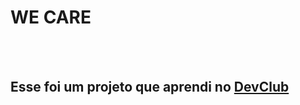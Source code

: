 <h1>  WE CARE </h1>
<br>
<br>
<h2> Esse foi um projeto que aprendi no <a href= "https://rodolfomori.com.br/devclub">DevClub</a></h2>
